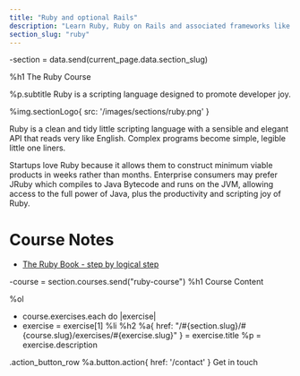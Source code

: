 ```yaml
---
title: "Ruby and optional Rails"
description: "Learn Ruby, Ruby on Rails and associated frameworks like Sinatra and Middleman from an someone who actually uses them. Live coding, Q&A, practical workshops, deep theory and lots of real world exercises."
section_slug: "ruby"
---
```


-section = data.send(current_page.data.section_slug)

%h1 The Ruby Course

%p.subtitle
Ruby is a scripting language designed to promote developer joy.

%img.sectionLogo{ src: '/images/sections/ruby.png' }

Ruby is a clean and tidy little scripting language with a sensible and elegant API that reads very like English. Complex programs become simple, legible little one liners.

Startups love Ruby because it allows them to construct minimum viable products in weeks rather than months. Enterprise consumers may prefer JRuby which compiles to Java Bytecode and runs on the JVM, allowing access to the full power of Java, plus the productivity and scripting joy of Ruby.

# Course Notes

- [The Ruby Book - step by logical step](/ruby-book/)

-course = section.courses.send("ruby-course")
%h1 Course Content

%ol

- course.exercises.each do |exercise|
- exercise = exercise[1]
  %li
  %h2
  %a{ href: "/#{section.slug}/#{course.slug}/exercises/#{exercise.slug}" }
  = exercise.title
  %p
  = exercise.description

.action_button_row
%a.button.action{ href: '/contact' } Get in touch
